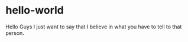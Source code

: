 # hello-world
Hello Guys
I just want to say that I believe in what you have to tell to that person.
